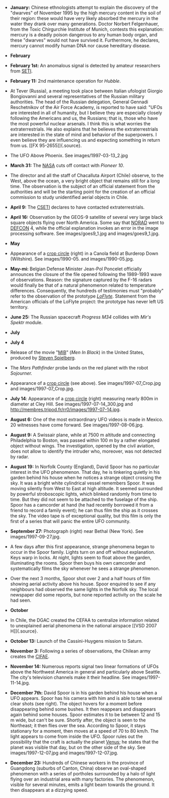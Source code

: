 ﻿

-   **January:** Chinese ethnologists attempt to explain the discovery of the "dwarves" of November 1995 by the high mercury content in the soil of their region: these would have very likely absorbed the mercury in the water they drank over many generations. Doctor Norbert Felgenhauer, from the Toxic Chirgurchie Institute of Munich, contests this explanation: mercury is a deadly poison dangerous to any human body organ, and these "dwarves" would not have survived it. Furthermore, he declares, mercury cannot modify human DNA nor cause hereditary disease.

- **February**


-   **February 1st:** An anomalous signal is detected by amateur researchers from [SETI](SETI.html).


-   **February 11:** 2nd maintenance operation for *Hubble*.

- At Tever (Russia), a meeting took place between Italian ufologist Giorgio Bongiovanni and several representatives of the Russian military authorities. The head of the Russian delegation, General Gennadi Reschetnikov of the Air Force Academy, is reported to have said: "UFOs are interested in all of humanity, but I believe they are especially closely following the Americans and us, the Russians; that is, those who have the most powerful nuclear arsenals. I think this is what worries the extraterrestrials. He also explains that he believes the extraterrestrials are interested in the state of mind and behavior of the superpowers. I even believe they are influencing us and expecting something in return from us. [[FX 95-2655]]{.source}.


- The UFO Above Phoenix. See images/1997-03-13_2.jpg


-   **March 31:** The [NASA](NASA.html) cuts off contact with *Pioneer 10*.


- The director and all the staff of Chacalluta Airport (Chile) observe, to the West, above the ocean, a very bright object that remains still for a long time. The observation is the subject of an official statement from the authorities and will be the starting point for the creation of an official commission to study unidentified aerial objects in Chile.


-   **April 9:** The [CSETI](CSE.html) declares to have contacted extraterrestrials.

-  **April 16:** Observation by the
    GEOS-9 satellite of several very large black square objects
    flying over North America. Some say that [NORAD](NORAD.html)
    went to [DEFCON](glossair.html#DEFCON) 4, while the official
    explanation invokes an error in the image processing software. See images/goes9_1.jpg and images/goes9_1.jpg.

- **May**

-  Appearance of a [crop circle](CropCircles.html) (right) in a Canola field at Burderop Down (Wiltshire). See images/1990-05. and images/1990-05.jpg.

-   **May-mi:** Belgian Defense Minister Jean-Pol Poncelet officially announces the closure of the file opened following the 1989-1993 wave of observations. Reason: the signature captured by the F-16 radars would finally be that of a natural phenomenon related to temperature differences. Consequently, the hundreds of testimonies must \"probably\" refer to the observation of the prototype *[LoFlyte](LoFlyte.html)*. Statement from the American officials of the LoFlyte project: the prototype has never left US territory.


-   **June 25:** The Russian spacecraft *Progress M34* collides with *Mir's* *Spektr* module.

- **July**


- **July 4**


-   Release of the movie "[MIB](MIB.html)" (*Men In Black*) in the United States, produced by [Steven Spielberg](SpielbergSteven.html).


-   The *Mars Pathfinder* probe lands on the red planet with the robot *Sojourner.*


-   Appearance of a [crop circle](CropCircles.html) (see above). See images/1997-07_Crop.jpg and images/1997-07_Crop.jpg.

-  **July 14**: Appearance of a [crop circle](CropCircles.html) (right) measuring nearly 800m in diameter at Cley Hill. See images/1997-07-14_300.jpg and http://membres.tripod.fr/rr0/images/1997-07-14.jpg.

- **August 6:** One of the most extraordinary UFO videos is made in Mexico. 20 witnesses have come forward. See images/1997-08-06.jpg.


- **August 9:** A Swissair plane, while at 7500 m altitude and connecting Philadelphia to Boston, was passed within 100 m by a rather elongated object without wings. The investigation, opened by the civil aviation, does not allow to identify the intruder who, moreover, was not detected by radar.


-   **August 19:** In Norfolk County (England), David Spoor has no
    particular interest in the UFO phenomenon. That day, he is
    tinkering quietly in his garden behind his house when he notices a
    strange object crossing the sky. It was a bright white cylindrical
    vessel remembers Spoor. It was moving silently from West to East at
    high altitude. It seemed surrounded by powerful stroboscopic
    lights, which blinked randomly from time to time. But they did not
    seem to be attached to the fuselage of the ship. Spoor has a
    camcorder at hand (he had recently borrowed it from a friend to
    record a family event); he can thus film the ship as it crosses
    the sky. The video tape is of exceptional quality, but this film is
    only the first of a series that will panic the entire UFO
    community.

- **September 27:** Photograph (right) near Bethal (New York). See images/1997-09-27.jpg.


- A few days after this first appearance, strange phenomena began to occur in the Spoor family. Lights turn on and off without explanation. Keys warp in locks. At night, lights seem to float above the garden, illuminating the rooms. Spoor then buys his own camcorder and systematically films the sky whenever he sees a strange phenomenon.


- Over the next 3 months, Spoor shot over 2 and a half hours of film showing aerial activity above his house. Spoor enquired to see if any neighbours had observed the same lights in the Norfolk sky. The local newspaper did some reports, but none reported activity on the scale he had seen.

- **October**


- In Chile, the DGAC created the CEFAA to centralize information related to unexplained aerial phenomena in the national airspace [\[VSD 2007 H\]]{.source}.


-   **October 13:** Launch of the Cassini-Huygens mission to Saturn.


-   **November 3:** Following a series of observations, the Chilean army creates the [CIFAE](orgsRenseignement.html#CIFAE).

- **November 14:** Numerous reports signal two linear formations of UFOs above the Northwest America in general and particularly above Seattle. The city's television channels make it their headline. See images/1997-11-14.jpg.


- **December 7th:** David Spoor is in his garden behind his house when a UFO appears. Spoor has his camera with him and is able to take several clear shots (see right). The object hovers for a moment before disappearing behind some bushes. It then reappears and disappears again behind some houses. Spoor estimates it to be between 12 and 15 m wide, but can't be sure. Shortly after, the object is seen to the Northeast; it then flies over the sea. According to Spoor, it stays stationary for a moment, then moves at a speed of 70 to 80 km/h. The light appears to come from inside the UFO. Spoor rules out the possibility that the craft is actually the planet [Venus](Venus.html); he states that the planet was visible that day, but on the other side of the sky. See images/1997-12-07.jpg and images/1997-12-07.jpg.


-   **December 23:** Hundreds of Chinese workers in the province of Guangdong (suburbs of Canton, China) observe an oval-shaped phenomenon with a series of portholes surrounded by a halo of light flying over an industrial area with many factories. The phenomenon, visible for several minutes, emits a light beam towards the ground. It then disappears at a dizzying speed.
